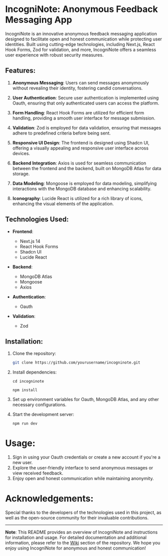 # IncogniNote: Anonymous Feedback Messaging App

IncogniNote is an innovative anonymous feedback messaging application designed to facilitate open and honest communication while protecting user identities. Built using cutting-edge technologies, including Next.js, React Hook Forms, Zod for validation, and more, IncogniNote offers a seamless user experience with robust security measures.

## Features:

1. **Anonymous Messaging**: Users can send messages anonymously without revealing their identity, fostering candid conversations.

2. **User Authentication**: Secure user authentication is implemented using Oauth, ensuring that only authenticated users can access the platform.

3. **Form Handling**: React Hook Forms are utilized for efficient form handling, providing a smooth user interface for message submission.

4. **Validation**: Zod is employed for data validation, ensuring that messages adhere to predefined criteria before being sent.

5. **Responsive UI Design**: The frontend is designed using Shadcn UI, offering a visually appealing and responsive user interface across devices.

6. **Backend Integration**: Axios is used for seamless communication between the frontend and the backend, built on MongoDB Atlas for data storage.

7. **Data Modeling**: Mongoose is employed for data modeling, simplifying interactions with the MongoDB database and enhancing scalability.

8. **Iconography**: Lucide React is utilized for a rich library of icons, enhancing the visual elements of the application.

## Technologies Used:

- **Frontend**:

  - Next.js 14
  - React Hook Forms
  - Shadcn UI
  - Lucide React

- **Backend**:

  - MongoDB Atlas
  - Mongoose
  - Axios

- **Authentication**:

  - Oauth

- **Validation**:
  - Zod

## Installation:

1. Clone the repository:

   ```bash
   git clone https://github.com/yourusername/incogninote.git
   ```

2. Install dependencies:

   ```
   cd incogninote
   ```

   ```
   npm install
   ```

3. Set up environment variables for Oauth, MongoDB Atlas, and any other necessary configurations.

4. Start the development server:

   ```
   npm run dev
   ```

# Usage:

1. Sign in using your Oauth credentials or create a new account if you're a new user.
2. Explore the user-friendly interface to send anonymous messages or view received feedback.
3. Enjoy open and honest communication while maintaining anonymity.

# Acknowledgements:

Special thanks to the developers of the technologies used in this project, as well as the open-source community for their invaluable contributions.

---

**Note**: This README provides an overview of IncogniNote and instructions for installation and usage. For detailed documentation and additional information, please refer to the [Wiki](https://github.com/yourusername/incogninote/wiki) section of the repository. We hope you enjoy using IncogniNote for anonymous and honest communication!
